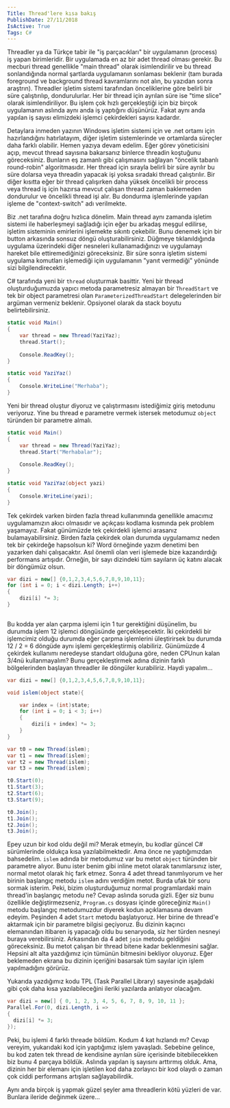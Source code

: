 ```yaml
---
Title: Thread'lere kısa bakış
PublishDate: 27/11/2018
IsActive: True
Tags: C#
---
```


Threadler ya da Türkçe tabir ile "iş parçacıkları" bir uygulamanın (process) iş yapan birimleridir. Bir uygulamada en az bir adet thread olması gerekir. Bu mecburi thread genellikle "main thread" olarak isimlendirilir ve bu thread sonlandığında normal şartlarda uygulamanın sonlaması beklenir (tam burada foreground ve background thread kavramlarını not alın, bu yazıdan sonra araştrın). Threadler işletim sistemi tarafından önceliklerine göre belirli bir süre çalıştırılıp, dondurulurlar. Her bir thread için ayrılan süre ise "time slice" olarak isimlendiriliyor. Bu işlem çok hızlı gerçekleştiği için biz birçok uygulamanın aslında aynı anda iş yaptığını düşünürüz. Fakat aynı anda yapılan iş sayısı elimizdeki işlemci çekirdekleri sayısı kadardır.

Detaylara inmeden yazının Windows işletim sistemi için ve .net ortamı için hazırlandığını hatırlatayım, diğer işletim sistemlerinde ve ortamlarda süreçler daha farklı olabilir. Hemen yazıya devam edelim. Eğer görev yöneticisini açıp, mevcut thread sayısına bakarsanız binlerce threadin koştuğunu göreceksiniz. Bunların eş zamanlı gibi çalışmasını sağlayan "öncelik tabanlı round-robin" algoritmasıdır. Her thread için sırayla belirli bir süre ayrılır bu süre dolarsa veya threadin yapacak işi yoksa sıradaki thread çalıştırılır. Bir diğer kısıtta eğer bir thread çalışırken daha yüksek öncelikli bir process veya thread iş için hazırsa mevcut çalışan thread zaman baklemeden dondurulur ve öncelikli thread işi alır. Bu dondurma işlemlerinde yapılan işleme de "context-switch" adı verilmekte.

Biz .net tarafına doğru hızlıca dönelim. Main thread aynı zamanda işletim sistemi ile haberleşmeyi sağladığı için eğer bu arkadaş meşgul edilirse, işletim sisteminin emirlerini işlemekte sıkıntı çekebilir. Bunu denemek için bir button arkasında sonsuz döngü oluşturabilirsiniz. Düğmeye tıklanıldığında uygulama üzerindeki diğer nesneleri kullanamadığınızı ve uygulamayı hareket bile ettiremediğinizi göreceksiniz. Bir süre sonra işletim sistemi uygulama komutları işlemediği için uygulamanın "yanıt vermediği" yönünde sizi bilgilendirecektir.

C# tarafında yeni bir `thread` oluşturmak basittir. Yeni bir thread oluşturduğumuzda yapıcı metoda parametresiz almayan bir `ThreadStart` ve tek bir object parametresi olan `ParameterizedThreadStart` delegelerinden bir argüman vermeniz beklenir. Opsiyonel olarak da stack boyutu belirtebilirsiniz.

```csharp
static void Main()
{
	var thread = new Thread(YaziYaz);
	thread.Start();
	
	Console.ReadKey();
}

static void YaziYaz()
{
	Console.WriteLine("Merhaba");
}
```

Yeni bir thread oluştur diyoruz ve çalıştırmasını istediğimiz giriş metodunu veriyoruz. Yine bu thread e parametre vermek istersek metodumuz `object` türünden bir parametre almalı.

```csharp
static void Main()
{
	var thread = new Thread(YaziYaz);
	thread.Start("Merhabalar");
	
	Console.ReadKey();
}

static void YaziYaz(object yazi)
{
	Console.WriteLine(yazi);
}
```
 
Tek çekirdek varken birden fazla thread kullanımında genellikle amacımız uygulamamızın akıcı olmasıdır ve açıkçası kodlama kısmında pek problem yaşamayız. Fakat günümüzde tek çekirdekli işlemci arasanız bulamayabilirsiniz. Birden fazla çekirdek olan durumda uygulamamız neden tek bir çekirdeğe hapsolsun ki? Word örneğinde yazım denetimi ben yazarken dahi çalışacaktır. Asıl önemli olan veri işlemede bize kazandırdığı performans artışıdır. Örneğin, bir sayı dizindeki tüm sayıların üç katını alacak bir döngümüz olsun.

```csharp
var dizi = new[] {0,1,2,3,4,5,6,7,8,9,10,11};
for (int i = 0; i < dizi.Length; i++)
{
	dizi[i] *= 3;
}
 
```

Bu kodda yer alan çarpma işlemi için 1 tur gerektiğini düşünelim, bu durumda işlem 12 işlemci döngüsünde gerçekleşecektir. İki çekirdekli bir işlemcimiz olduğu durumda eğer çarpma işlemlerini üleştirirsek bu durumda 12 / 2 = 6 döngüde aynı işlemi gerçekleştirmiş olabiliriz. Günümüzde 4 çekirdek kullanımı neredeyse standart olduğuna göre, neden CPUnun kalan 3/4nü kullanmayalım? Bunu gerçekleştirmek adına dizinin farklı bölgelerinden başlayan threadler ile döngüler kurabiliriz. Haydi yapalım...

```csharp
var dizi = new[] {0,1,2,3,4,5,6,7,8,9,10,11};

void islem(object state){

	var index = (int)state;
	for (int i = 0; i < 3; i++)
	{
		dizi[i + index] *= 3;
	}
}

var t0 = new Thread(islem);
var t1 = new Thread(islem);
var t2 = new Thread(islem);
var t3 = new Thread(islem);

t0.Start(0);
t1.Start(3);
t2.Start(6);
t3.Start(9);

t0.Join();
t1.Join();
t2.Join();
t3.Join();
```

Epey uzun bir kod oldu değil mi? Merak etmeyin, bu kodlar güncel C# sürümlerinde oldukça kısa yazılabilmektedir. Ama önce ne yaptığımızdan bahsedelim. `islem` adında bir metodumuz var bu metot `object` türünden bir parametre alıyor. Bunu ister benim gibi inline metot olarak tanımlarsınız ister, normal metot olarak hiç fark etmez. Sonra 4 adet thread tanımlıyorum ve her birinin başlangıç metodu `islem` adını verdiğim metot. Burda ufak bir soru sormak isterim. Peki, bizim oluşturduğumuz normal programlardaki main thread'in başlangıç metodu ne? Cevap aslında soruda gizli. Eğer siz bunu özellikle değiştirmezseniz, `Program.cs` dosyası içinde göreceğiniz `Main()` metodu başlangıç metodumuzdur diyerek kodun açıklamasına devam edeyim. Peşinden 4 adet `Start` metodu başlatıyoruz. Her birine de thread'e aktarmak için bir parametre bilgisi geçiyoruz. Bu dizinin kaçıncı elemanından itibaren iş yapacağı oldu bu senaryoda, siz her türden nesneyi buraya verebilirsiniz. Arkasından da 4 adet `join` metodu geldiğini göreceksiniz. Bu metot çalışan bir thread bitene kadar beklenmesini sağlar. Hepsini alt alta yazdığımız için tümünün bitmesini bekliyor oluyoruz. Eğer beklemeden ekrana bu dizinin içeriğini basarsak tüm sayılar için işlem yapılmadığını görürüz.

Yukarıda yazdığımız kodu TPL (Task Parallel Library) sayesinde aşağıdaki gibi çok daha kısa yazılabileceğini ileriki yazılarda anlatıyor olacağım.

```csharp
var dizi = new[] { 0, 1, 2, 3, 4, 5, 6, 7, 8, 9, 10, 11 };
Parallel.For(0, dizi.Length, i =>
{
  dizi[i] *= 3;
});
```

Peki, bu işlemi 4 farklı threade böldüm. Kodum 4 kat hızlandı mı? Cevap vereyim, yukarıdaki kod için yaptığımız işlem yavaşladı. Sebebine gelince, bu kod zaten tek thread de kendisine ayrılan süre içerisinde bitebilecekken biz bunu 4 parçaya böldük. Aslında yapılan iş sayısını arttırmış olduk. Ama, dizinin her bir elemanı için işletilen kod daha zorlayıcı bir kod olaydı o zaman çok ciddi performans artışları sağlayabilirdik.

Aynı anda birçok iş yapmak güzel şeyler ama threadlerin kötü yüzleri de var. Bunlara ileride değinmek üzere...
